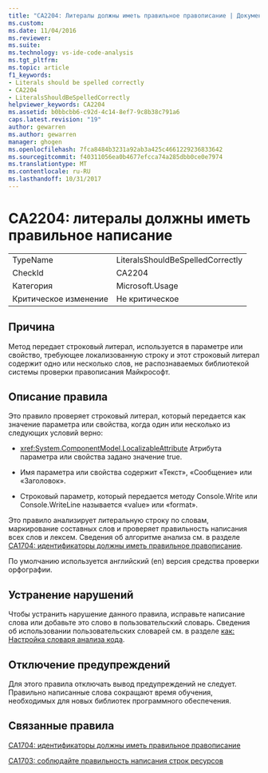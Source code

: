 ```yaml
---
title: "CA2204: Литералы должны иметь правильное правописание | Документы Microsoft"
ms.custom: 
ms.date: 11/04/2016
ms.reviewer: 
ms.suite: 
ms.technology: vs-ide-code-analysis
ms.tgt_pltfrm: 
ms.topic: article
f1_keywords:
- Literals should be spelled correctly
- CA2204
- LiteralsShouldBeSpelledCorrectly
helpviewer_keywords: CA2204
ms.assetid: b0bbcbb6-c92d-4c14-8ef7-9c8b38c791a6
caps.latest.revision: "19"
author: gewarren
ms.author: gewarren
manager: ghogen
ms.openlocfilehash: 7fca8484b3231a92ab3a425c4661229236833642
ms.sourcegitcommit: f40311056ea0b4677efcca74a285dbb0ce0e7974
ms.translationtype: MT
ms.contentlocale: ru-RU
ms.lasthandoff: 10/31/2017
---
```

# <a name="ca2204-literals-should-be-spelled-correctly"></a>CA2204: литералы должны иметь правильное написание
|||  
|-|-|  
|TypeName|LiteralsShouldBeSpelledCorrectly|  
|CheckId|CA2204|  
|Категория|Microsoft.Usage|  
|Критическое изменение|Не критическое|  
  
## <a name="cause"></a>Причина  
 Метод передает строковый литерал, используется в параметре или свойство, требующее локализованную строку и этот строковый литерал содержит одно или несколько слов, не распознаваемых библиотекой системы проверки правописания Майкрософт.  
  
## <a name="rule-description"></a>Описание правила  
 Это правило проверяет строковый литерал, который передается как значение параметра или свойства, когда один или несколько из следующих условий верно:  
  
-   <xref:System.ComponentModel.LocalizableAttribute> Атрибута параметра или свойства задано значение true.  
  
-   Имя параметра или свойства содержит «Текст», «Сообщение» или «Заголовок».  
  
-   Строковый параметр, который передается методу Console.Write или Console.WriteLine называется «value» или «format».  
  
 Это правило анализирует литеральную строку по словам, маркирование составных слов и проверяет правильность написания всех слов и лексем. Сведения об алгоритме анализа см. в разделе [CA1704: идентификаторы должны иметь правильное правописание](../code-quality/ca1704-identifiers-should-be-spelled-correctly.md).  
  
 По умолчанию используется английский (en) версия средства проверки орфографии.  
  
## <a name="how-to-fix-violations"></a>Устранение нарушений  
 Чтобы устранить нарушение данного правила, исправьте написание слова или добавьте это слово в пользовательский словарь. Сведения об использовании пользовательских словарей см. в разделе [как: Настройка словаря анализа кода](../code-quality/how-to-customize-the-code-analysis-dictionary.md).  
  
## <a name="when-to-suppress-warnings"></a>Отключение предупреждений  
 Для этого правила отключать вывод предупреждений не следует. Правильно написанные слова сокращают время обучения, необходимых для новых библиотек программного обеспечения.  
  
## <a name="related-rules"></a>Связанные правила  
 [CA1704: идентификаторы должны иметь правильное правописание](../code-quality/ca1704-identifiers-should-be-spelled-correctly.md)  
  
 [CA1703: соблюдайте правильность написания строк ресурсов](../code-quality/ca1703-resource-strings-should-be-spelled-correctly.md)